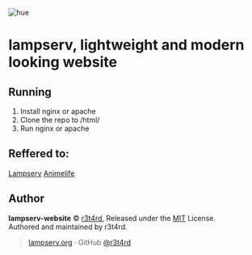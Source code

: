 ![hue](https://wooh.pw/a/cjqpre.png)
# lampserv, lightweight and modern looking website

## Running
1. Install nginx or apache
2. Clone the repo to /html/
3. Run nginx or apache

## Reffered to:
[Lampserv](https://lampserv.org)
[Animelife](http://animelife.org)

## Author
**lampserv-website** © [r3t4rd](https://github.com/r3t4rd), Released under the [MIT](https://github.com/r3t4rd/lampserv-website/blob/master/LICENSE) License.<br>
Authored and maintained by r3t4rd.

> [lampserv.org](https://lampserv.org) · GitHub [@r3t4rd](https://github.com/r3t4rd)